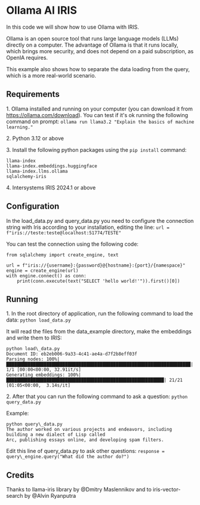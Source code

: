 # Ollama AI IRIS

In this code we will show how to use Ollama with IRIS.

Ollama is an open source tool that runs large language models (LLMs) directly on a computer. The advantage of Ollama is that it runs locally, which brings more security, and does not depend on a paid subscription, as OpenIA requires.

This example also shows how to separate the data loading from the query, which is a more real-world scenario.

## Requirements

1\. Ollama installed and running on your computer (you can download it from https://ollama.com/download). You can test if it's ok running the following command on prompt: `ollama run llama3.2 "Explain the basics of machine learning."`

2\. Python 3.12 or above

3\. Install the following python packages using the `pip install` command:
```
llama-index
llama-index.embeddings.huggingface
llama-index.llms.ollama
sqlalchemy-iris
```

4\. Intersystems IRIS 2024.1 or above

## Configuration

In the load\_data.py and query\_data.py you need to configure the connection string with Iris according to your installation, editing the line: `url = f"iris://teste:teste@localhost:51774/TESTE"`

You can test the connection using the following code:
```
from sqlalchemy import create_engine, text

url = f"iris://{username}:{password}@{hostname}:{port}/{namespace}"
engine = create_engine(url)
with engine.connect() as conn:
    print(conn.execute(text("SELECT 'hello world!'")).first()[0])
```

## Running

1\. In the root directory of application, run the following command to load the data: `python load_data.py`

It will read the files from the data\_example directory, make the embeddings and write them to IRIS:
```
python load\_data.py
Document ID: eb2eb006-9a33-4c41-ae4a-d7f2b8eff03f
Parsing nodes: 100%|█████████████████████████████████████████████████████████████████████| 1/1 [00:00<00:00, 32.91it/s]
Generating embeddings: 100%|███████████████████████████████████████████████████████████| 21/21 [01:05<00:00,  3.14s/it]
```
2\. After that you can run the following command to ask a question: `python query_data.py`

Example:
```
python query\_data.py
The author worked on various projects and endeavors, including building a new dialect of Lisp called
Arc, publishing essays online, and developing spam filters.
```

Edit this line of query\_data.py to ask other questions: `response = query\_engine.query("What did the author do?")`

## Credits

Thanks to llama-iris library by @Dmitry Maslennikov and to iris-vector-search by @Alvin Ryanputra 

